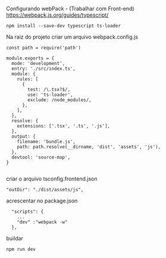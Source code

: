 
Configurando webPack - (Trabalhar com Front-end)
https://webpack.js.org/guides/typescript/

```
npm install --save-dev typescript ts-loader
```

Na raiz do projeto criar um arquivo
webpack.config.js

```
const path = require('path')

module.exports = {
  mode: 'development',
  entry: './src/index.ts',
  module: {
    rules: [
      {
        test: /\.tsx?$/,
        use: 'ts-loader',
        exclude: /node_modules/,
      },
    ],
  },
  resolve: {
    extensions: ['.tsx', '.ts', '.js'],
  },
  output: {
    filename: 'bundle.js',
    path: path.resolve(__dirname, 'dist', 'assets', 'js'),
  },
  devtool: 'source-map',
}


```

criar o arquivo tsconfig.frontend.json
```
"outDir": "./dist/assets/js",
```
acrescentar no package.json
```
  "scripts": {
    ...
    "dev" :"webpack -w"
  },
```

buildar
```
npm run dev
```
